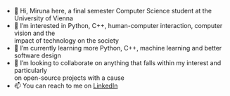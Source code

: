 - 👋 Hi, Miruna here, a final semester Computer Science student at the University of Vienna
- 👀 I’m interested in Python, C++, human-computer interaction, computer vision and the  
      impact of technology on the society
- 🌱 I’m currently learning more Python, C++, machine learning and better software design
- 💞️ I’m looking to collaborate on anything that falls within my interest and particularly  
      on open-source projects with a cause
- 📫 You can reach to me on [LinkedIn](https://www.linkedin.com/in/miruna-diana-jarda-25abb81b9/)

<!---
mirrdj/mirrdj is a ✨ special ✨ repository because its `README.md` (this file) appears on your GitHub profile.
You can click the Preview link to take a look at your changes.
--->
